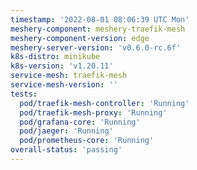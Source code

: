 ```yaml
---
timestamp: '2022-08-01 08:06:39 UTC Mon'
meshery-component: meshery-traefik-mesh
meshery-component-version: edge
meshery-server-version: 'v0.6.0-rc.6f'
k8s-distro: minikube
k8s-version: 'v1.20.11'
service-mesh: traefik-mesh
service-mesh-version: ''
tests:
  pod/traefik-mesh-controller: 'Running'
  pod/traefik-mesh-proxy: 'Running'
  pod/grafana-core: 'Running'
  pod/jaeger: 'Running'
  pod/prometheus-core: 'Running'
overall-status: 'passing'
---
```

